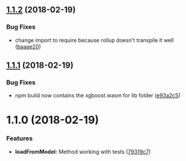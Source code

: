 <a name="1.1.2"></a>
## [1.1.2](https://github.com/mljs/xgboost/compare/v1.1.1...v1.1.2) (2018-02-19)


### Bug Fixes

* change import to require because rollup doesn't transpile it well ([baaae20](https://github.com/mljs/xgboost/commit/baaae20))



<a name="1.1.1"></a>
## [1.1.1](https://github.com/mljs/xgboost/compare/v1.1.0...v1.1.1) (2018-02-19)


### Bug Fixes

* npm build now contains the xgboost.wasm for lib folder ([e93a2c5](https://github.com/mljs/xgboost/commit/e93a2c5))



<a name="1.1.0"></a>
# 1.1.0 (2018-02-19)


### Features

* **loadFromModel:** Method working with tests ([79319c7](https://github.com/mljs/xgboost/commit/79319c7))



